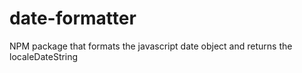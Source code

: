 # date-formatter
NPM package that formats the javascript date object and returns the localeDateString
